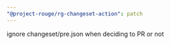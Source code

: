```yaml
---
"@project-rouge/rg-changeset-action": patch
---
```


ignore changeset/pre.json when deciding to PR or not
